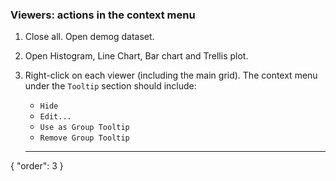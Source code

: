 ### Viewers: actions in the context menu

1. Close all. Open demog dataset.
2. Open Histogram, Line Chart, Bar chart and Trellis plot.
3. Right-click on each viewer (including the main grid). The context menu under
   the `Tooltip` section should include:
   - `Hide`
   - `Edit...`
   - `Use as Group Tooltip`
   - `Remove Group Tooltip`

   ---
{
  "order": 3
}